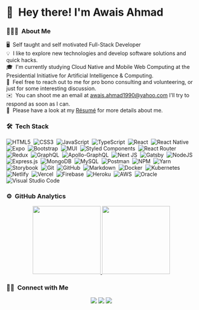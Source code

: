 
# 👋 &nbsp;Hey there! I'm Awais Ahmad

### 👨🏻‍💻 &nbsp;About Me

🖥 &nbsp;Self taught and self motivated Full-Stack Developer\
💡 &nbsp;I like to explore new technologies and develop software solutions and quick hacks.\
🎓 &nbsp;I'm currently studying Cloud Native and Mobile Web Computing at the Presidential Initiative for Artificial Intelligence & Computing.\
💬 &nbsp;Feel free to reach out to me for pro bono consulting and volunteering, or just for some interesting discussion.\
✉️ &nbsp;You can shoot me an email at awais.ahmad1990@yahoo.com I'll try to respond as soon as I can.\
📄 &nbsp;Please have a look at my [Résumé](https://www.github.com/imawaisahmad) for more details about me.

### 🛠 &nbsp;Tech Stack

![HTML5](https://img.shields.io/badge/html5-%23E34F26.svg?style=flat&logo=html5&logoColor=white)&nbsp;
![CSS3](https://img.shields.io/badge/css3-%231572B6.svg?style=flat&logo=css3&logoColor=white)&nbsp;
![JavaScript](https://img.shields.io/badge/javascript-%23323330.svg?flat&logo=javascript&logoColor=%23F7DF1E)&nbsp;
![TypeScript](https://img.shields.io/badge/typescript-%23007ACC.svg?style=flat&logo=typescript&logoColor=white)&nbsp;
![React](https://img.shields.io/badge/react-%2320232a.svg?style=flat&logo=react&logoColor=%2361DAFB)&nbsp;
![React Native](https://img.shields.io/badge/react_native-%2320232a.svg?style=flat&logo=react&logoColor=%2361DAFB)&nbsp;
![Expo](https://img.shields.io/badge/expo-1C1E24?style=flat&logo=expo&logoColor=#D04A37)&nbsp;
![Bootstrap](https://img.shields.io/badge/bootstrap-%23563D7C.svg?style=style=flat&logo=bootstrap&logoColor=white)&nbsp;
![MUI](https://img.shields.io/badge/MUI-%230081CB.svg?style=flat&logo=mui&logoColor=white)&nbsp;
![Styled Components](https://img.shields.io/badge/styled--components-DB7093?style=flat&logo=styled-components&logoColor=white)&nbsp;
![React Router](https://img.shields.io/badge/React_Router-CA4245?style=style=flat&logo=react-router&logoColor=white)&nbsp;
![Redux](https://img.shields.io/badge/redux-%23593d88.svg?style=style=flat&logo=redux&logoColor=white)&nbsp;
![GraphQL](https://img.shields.io/badge/-GraphQL-E10098?style=flat&logo=graphql&logoColor=white)&nbsp;
![Apollo-GraphQL](https://img.shields.io/badge/-ApolloGraphQL-311C87?style=flat&logo=apollo-graphql)&nbsp;
![Next JS](https://img.shields.io/badge/Next-black?style=style=flat&logo=next.js&logoColor=white)&nbsp;
![Gatsby](https://img.shields.io/badge/Gatsby-%23663399.svg?style=flat&logo=gatsby&logoColor=white)&nbsp;
![NodeJS](https://img.shields.io/badge/node.js-6DA55F?style=style=flat&logo=node.js&logoColor=white)&nbsp;
![Express.js](https://img.shields.io/badge/express.js-%23404d59.svg?style=flat&logo=express&logoColor=%2361DAFB)&nbsp;
![MongoDB](https://img.shields.io/badge/MongoDB-%234ea94b.svg?style=flat&logo=mongodb&logoColor=white)&nbsp;
![MySQL](https://img.shields.io/badge/mysql-%2300f.svg?style=flat&logo=mysql&logoColor=white)&nbsp;
![Postman](https://img.shields.io/badge/Postman-FF6C37?style=flat&logo=postman&logoColor=white)&nbsp;
![NPM](https://img.shields.io/badge/NPM-%23000000.svg?style=flat&logo=npm&logoColor=white)&nbsp;
![Yarn](https://img.shields.io/badge/yarn-%232C8EBB.svg?style=flat&logo=yarn&logoColor=white)&nbsp;
![Storybook](https://img.shields.io/badge/-Storybook-FF4785?style=flat&logo=storybook&logoColor=white)&nbsp;
![Git](https://img.shields.io/badge/git-%23F05033.svg?style=flat&logo=git&logoColor=white)&nbsp;
![GitHub](https://img.shields.io/badge/github-%23121011.svg?style=flat&logo=github&logoColor=white)&nbsp;
![Markdown](https://img.shields.io/badge/markdown-%23000000.svg?style=flat&logo=markdown&logoColor=white)&nbsp;
![Docker](https://img.shields.io/badge/docker-%230db7ed.svg?style=flat&logo=docker&logoColor=white)&nbsp;
![Kubernetes](https://img.shields.io/badge/kubernetes-%23326ce5.svg?style=flat&logo=kubernetes&logoColor=white)&nbsp;
![Netlify](https://img.shields.io/badge/netlify-%23000000.svg?style=flat&logo=netlify&logoColor=#00C7B7)&nbsp;
![Vercel](https://img.shields.io/badge/vercel-%23000000.svg?style=flat&logo=vercel&logoColor=white)&nbsp;
![Firebase](https://img.shields.io/badge/firebase-%23039BE5.svg?style=flat&logo=firebase)&nbsp;
![Heroku](https://img.shields.io/badge/heroku-%23430098.svg?style=flat&logo=heroku&logoColor=white)&nbsp;
![AWS](https://img.shields.io/badge/AWS-%23FF9900.svg?style=flat&logo=amazon-aws&logoColor=white)&nbsp;
![Oracle](https://img.shields.io/badge/Oracle-F80000?style=flat&logo=oracle&logoColor=white)&nbsp;
![Visual Studio Code](https://img.shields.io/badge/Visual%20Studio%20Code-0078d7.svg?style=flat&logo=visual-studio-code&logoColor=white)&nbsp;

### ⚙️ &nbsp;GitHub Analytics

<p align="center">
<a href="https://github.com/imawaisahmad">
  <img height="180em" src="https://github-readme-stats-eight-theta.vercel.app/api?username=imawaisahmad&show_icons=true&theme=algolia&include_all_commits=true&count_private=true"/>
  <img height="180em" src="https://github-readme-stats-eight-theta.vercel.app/api/top-langs/?username=imawaisahmad&layout=compact&langs_count=8&theme=algolia"/>
</a>
</p>

### 🤝🏻 &nbsp;Connect with Me

<p align="center">
<a href="https://linkedin.com/in/imawaisahmad"><img src="https://img.shields.io/badge/-imawaisahmad-0077B5?style=flat&logo=Linkedin&logoColor=white"/></a>
<a href="mailto:awais.ahmad1990@yahoo.com"><img src="https://img.shields.io/badge/awais.ahmad1990@yahoo.com-6001D2?style=flat&logo=Yahoo!&logoColor=white"/></a>
<a href="https://facebook.com/imawaisahmad"><img src="https://img.shields.io/badge/-imawaisahmad-1877F2?style=flat&logo=Facebook&logoColor=white"/></a>
